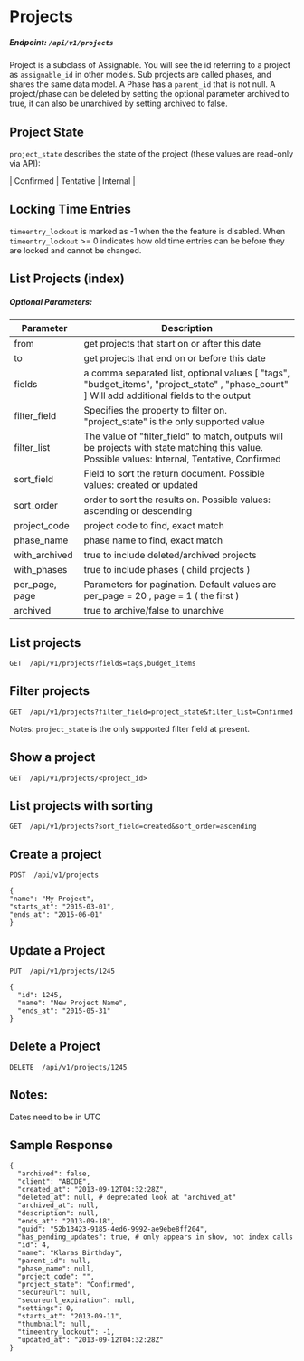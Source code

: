 # Projects

##### Endpoint: `/api/v1/projects`

Project is a subclass of Assignable. You will see the id referring to a project as `assignable_id` in other models. Sub projects are called phases, and shares the same data model. A Phase has a `parent_id` that is not null. A project/phase can be deleted by setting the optional parameter archived to true, it can also be unarchived by setting archived to false.

## Project State

`project_state` describes the state of the project (these values are read-only via API):

| Confirmed | Tentative | Internal |

## Locking Time Entries

`timeentry_lockout` is marked as -1 when the the feature is disabled. When `timeentry_lockout` >= 0 indicates how old time entries can be before they are locked and cannot be changed.

## List Projects (index)

##### Optional Parameters:

| **Parameter** | **Description** |
| ------------- | --------------- |
| from | get projects that start on or after this date |
| to | get projects that end on or before this date |
| fields | a comma separated list, optional values [ "tags", "budget_items", "project_state" , "phase_count" ] Will add additional fields to the output |
| filter_field | Specifies the property to filter on. "project_state" is the only supported value |
| filter_list | The value of "filter_field" to match, outputs will be projects with state matching this value. Possible values: Internal, Tentative, Confirmed |
| sort_field | Field to sort the return document. Possible values: created or updated |
| sort_order | order to sort the results on. Possible values: ascending or descending |
| project_code | project code to find, exact match |
| phase_name | phase name to find, exact match |
| with_archived | true to include deleted/archived projects |
| with_phases | true to include phases ( child projects ) |
| per_page, page | Parameters for pagination. Default values are per_page = 20 , page = 1 ( the first )|
| archived | true to archive/false to unarchive |

## List projects

```
GET  /api/v1/projects?fields=tags,budget_items
```

## Filter projects

```
GET  /api/v1/projects?filter_field=project_state&filter_list=Confirmed
```

Notes: `project_state` is the only supported filter field at present.

## Show a project

```
GET  /api/v1/projects/<project_id>
```

## List projects with sorting

```
GET  /api/v1/projects?sort_field=created&sort_order=ascending
```

## Create a project

```
POST  /api/v1/projects

{
"name": "My Project",
"starts_at": "2015-03-01",
"ends_at": "2015-06-01"
}
```

## Update a Project

```
PUT  /api/v1/projects/1245

{
  "id": 1245,
  "name": "New Project Name",
  "ends_at": "2015-05-31"
}
```

## Delete a Project

```
DELETE  /api/v1/projects/1245
```

## Notes:

Dates need to be in UTC

## Sample Response

```
{
  "archived": false,
  "client": "ABCDE",
  "created_at": "2013-09-12T04:32:28Z",
  "deleted_at": null, # deprecated look at "archived_at"
  "archived_at": null,
  "description": null,
  "ends_at": "2013-09-18",
  "guid": "52b13423-9185-4ed6-9992-ae9ebe8ff204",
  "has_pending_updates": true, # only appears in show, not index calls
  "id": 4,
  "name": "Klaras Birthday",
  "parent_id": null,
  "phase_name": null,
  "project_code": "",
  "project_state": "Confirmed",
  "secureurl": null,
  "secureurl_expiration": null,
  "settings": 0,
  "starts_at": "2013-09-11",
  "thumbnail": null,
  "timeentry_lockout": -1,
  "updated_at": "2013-09-12T04:32:28Z"
}
```
